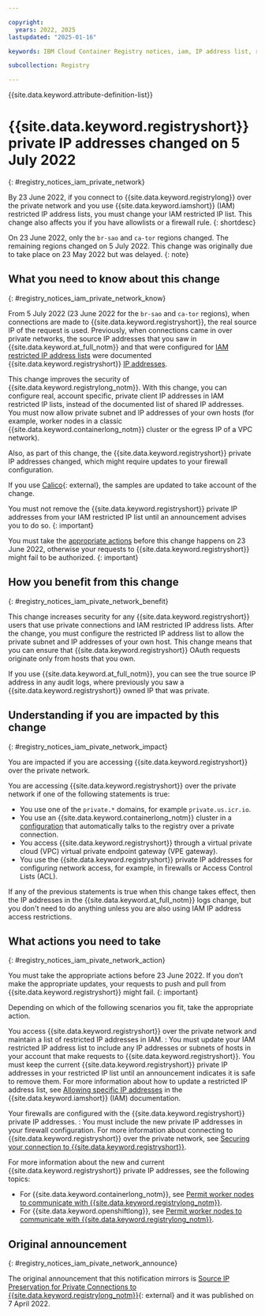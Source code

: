 ```yaml
---

copyright:
  years: 2022, 2025
lastupdated: "2025-01-16"

keywords: IBM Cloud Container Registry notices, iam, IP address list, restricted IP address, change, private network, actions

subcollection: Registry

---
```


{{site.data.keyword.attribute-definition-list}}

# {{site.data.keyword.registryshort}} private IP addresses changed on 5 July 2022
{: #registry_notices_iam_private_network}

By 23 June 2022, if you connect to {{site.data.keyword.registrylong}} over the private network and you use {{site.data.keyword.iamshort}} (IAM) restricted IP address lists, you must change your IAM restricted IP list. This change also affects you if you have allowlists or a firewall rule.
{: shortdesc}

On 23 June 2022, only the `br-sao` and `ca-tor` regions changed. The remaining regions changed on 5 July 2022. This change was originally due to take place on 23 May 2022 but was delayed.
{: note}

## What you need to know about this change
{: #registry_notices_iam_private_network_know}

From 5 July 2022 (23 June 2022 for the `br-sao` and `ca-tor` regions), when connections are made to {{site.data.keyword.registryshort}}, the real source IP of the request is used. Previously, when connections came in over private networks, the source IP addresses that you saw in {{site.data.keyword.at_full_notm}} and that were configured for [IAM restricted IP address lists](/docs/account?topic=account-ips) were documented {{site.data.keyword.registryshort}} [IP addresses](/docs/containers?topic=containers-firewall#firewall_private_container_registry).

This change improves the security of {{site.data.keyword.registrylong_notm}}. With this change, you can configure real, account specific, private client IP addresses in IAM restricted IP lists, instead of the documented list of shared IP addresses. You must now allow private subnet and IP addresses of your own hosts (for example, worker nodes in a classic {{site.data.keyword.containerlong_notm}} cluster or the egress IP of a VPC network).

Also, as part of this change, the {{site.data.keyword.registryshort}} private IP addresses changed, which might require updates to your firewall configuration.

If you use [Calico](https://www.tigera.io/project-calico/){: external}, the samples are updated to take account of the change.

You must not remove the {{site.data.keyword.registryshort}} private IP addresses from your IAM restricted IP list until an announcement advises you to do so.
{: important}

You must take the [appropriate actions](#registry_notices_iam_pivate_network_action) before this change happens on 23 June 2022, otherwise your requests to {{site.data.keyword.registryshort}} might fail to be authorized.
{: important}

## How you benefit from this change
{: #registry_notices_iam_pivate_network_benefit}

This change increases security for any {{site.data.keyword.registryshort}} users that use private connections and IAM restricted IP address lists. After the change, you must configure the restricted IP address list to allow the private subnet and IP addresses of your own host. This change means that you can ensure that {{site.data.keyword.registryshort}} OAuth requests originate only from hosts that you own.

If you use {{site.data.keyword.at_full_notm}}, you can see the true source IP address in any audit logs, where previously you saw a {{site.data.keyword.registryshort}} owned IP that was private.

## Understanding if you are impacted by this change
{: #registry_notices_iam_pivate_network_impact}

You are impacted if you are accessing {{site.data.keyword.registryshort}} over the private network.

You are accessing {{site.data.keyword.registryshort}} over the private network if one of the following statements is true:

- You use one of the `private.*` domains, for example `private.us.icr.io`.
- You use an {{site.data.keyword.containerlong_notm}} cluster in a [configuration](/docs/containers?topic=containers-registry#cluster_registry_auth_private) that automatically talks to the registry over a private connection.
- You access {{site.data.keyword.registryshort}} through a virtual private cloud (VPC) virtual private endpoint gateway (VPE gateway).
- You use the {{site.data.keyword.registryshort}} private IP addresses for configuring network access, for example, in firewalls or Access Control Lists (ACL).

If any of the previous statements is true when this change takes effect, then the IP addresses in the {{site.data.keyword.at_full_notm}} logs change, but you don't need to do anything unless you are also using IAM IP address access restrictions.

## What actions you need to take
{: #registry_notices_iam_pivate_network_action}

You must take the appropriate actions before 23 June 2022. If you don’t make the appropriate updates, your requests to push and pull from {{site.data.keyword.registryshort}} might fail.
{: important}

Depending on which of the following scenarios you fit, take the appropriate action.

You access {{site.data.keyword.registryshort}} over the private network and maintain a list of restricted IP addresses in IAM.
:   You must update your IAM restricted IP address list to include any IP addresses or subnets of hosts in your account that make requests to {{site.data.keyword.registryshort}}. You must keep the current {{site.data.keyword.registryshort}} private IP addresses in your restricted IP list until an announcement indicates it is safe to remove them. For more information about how to update a restricted IP address list, see [Allowing specific IP addresses](/docs/account?topic=account-ips) in the {{site.data.keyword.iamshort}} (IAM) documentation.

Your firewalls are configured with the {{site.data.keyword.registryshort}} private IP addresses.
:   You must include the new private IP addresses in your firewall configuration. For more information about connecting to {{site.data.keyword.registryshort}} over the private network, see [Securing your connection to {{site.data.keyword.registryshort}}](/docs/Registry?topic=Registry-registry_private).

For more information about the new and current {{site.data.keyword.registryshort}} private IP addresses, see the following topics:

- For {{site.data.keyword.containerlong_notm}}, see [Permit worker nodes to communicate with {{site.data.keyword.registrylong_notm}}](/docs/containers?topic=containers-firewall#firewall_private_container_registry).
- For {{site.data.keyword.openshiftlong}}, see [Permit worker nodes to communicate with {{site.data.keyword.registrylong_notm}}](/docs/openshift?topic=openshift-firewall#firewall_private_container_registry).

## Original announcement
{: #registry_notices_iam_pivate_network_announce}

The original announcement that this notification mirrors is [Source IP Preservation for Private Connections to {{site.data.keyword.registrylong_notm}}](https://www.ibm.com/blog/announcement/source-ip-preservation-for-private-connections-to-ibm-cloud-container-registry/){: external} and it was published on 7 April 2022.
